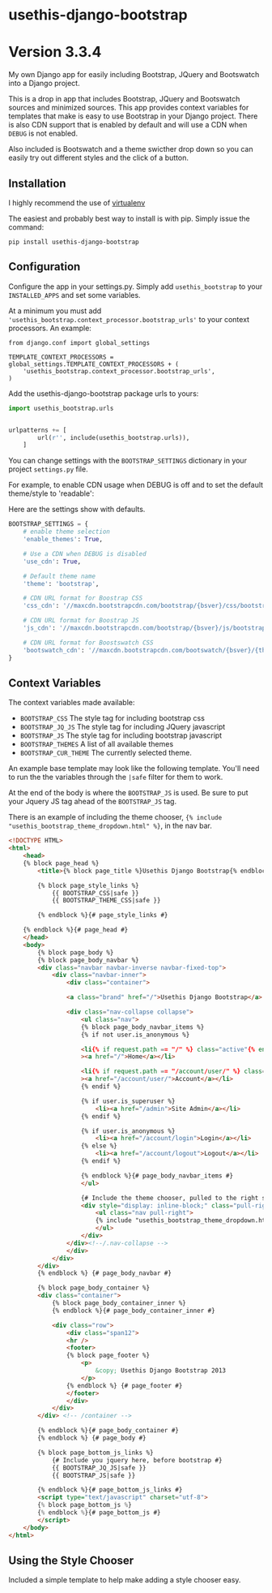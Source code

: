 usethis-django-bootstrap
========================

# Version 3.3.4

My own Django app for easily including Bootstrap, JQuery and Bootswatch into a Django project.

This is a drop in app that includes Bootstrap, JQuery and Bootswatch sources and
minimized sources. This app provides context variables for templates that make
is easy to use Bootstrap in your Django project. There is also CDN support that
is enabled by default and will use a CDN when `DEBUG` is not enabled.


Also included is Bootswatch and a theme swicther drop down so you can easily try out
different styles and the click of a button.

## Installation

I highly recommend the use of [virtualenv](https://pypi.python.org/pypi/virtualenv)

The easiest and probably best way to install is with pip. Simply issue the
command:

    pip install usethis-django-bootstrap

## Configuration

Configure the app in your settings.py. Simply add `usethis_bootstrap` to your
`INSTALLED_APPS` and set some variables.

At a minimum you must add `'usethis_bootstrap.context_processor.bootstrap_urls'`
to your context processors. An example:

    from django.conf import global_settings

    TEMPLATE_CONTEXT_PROCESSORS = global_settings.TEMPLATE_CONTEXT_PROCESSORS + (
        'usethis_bootstrap.context_processor.bootstrap_urls',
    )

Add the usethis-django-bootstrap package urls to yours:

```python
import usethis_bootstrap.urls


urlpatterns += [
        url(r'', include(usethis_bootstrap.urls)),
    ]
```

You can change settings with the `BOOTSTRAP_SETTINGS` dictionary in your
project `settings.py` file.

For example, to enable CDN usage when DEBUG is off and to set the default
theme/style to 'readable':

Here are the settings show with defaults.

```python
BOOTSTRAP_SETTINGS = {
    # enable theme selection
    'enable_themes': True,

    # Use a CDN when DEBUG is disabled
    'use_cdn': True,

    # Default theme name
    'theme': 'bootstrap',

    # CDN URL format for Boostrap CSS
    'css_cdn': '//maxcdn.bootstrapcdn.com/bootstrap/{bsver}/css/bootstrap.min.css',

    # CDN URL format for Boostrap JS
    'js_cdn': '//maxcdn.bootstrapcdn.com/bootstrap/{bsver}/js/bootstrap.min.js',

    # CDN URL format for Boostswatch CSS
    'bootswatch_cdn': '//maxcdn.bootstrapcdn.com/bootswatch/{bsver}/{theme}/bootstrap.min.css'
}
```

## Context Variables

The context variables made available:

* `BOOTSTRAP_CSS` The style tag for including bootstrap css
* `BOOTSTRAP_JQ_JS` The style tag for including JQuery javascript
* `BOOTSTRAP_JS` The style tag for including bootstrap javascript
* `BOOTSTRAP_THEMES` A list of all available themes
* `BOOTSTRAP_CUR_THEME` The currently selected theme.

An example base template may look like the following template. 
You'll need to run the the variables through
the `|safe` filter for them to work.

At the end of the body is where the `BOOTSTRAP_JS` is used. Be sure to put your
Jquery JS tag ahead of the `BOOTSTRAP_JS` tag.

There is an example of including the theme chooser, `{% include
"usethis_bootstrap_theme_dropdown.html" %}`, in the nav bar.


```html
<!DOCTYPE HTML>
<html>
    <head>
    {% block page_head %}
        <title>{% block page_title %}Usethis Django Bootstrap{% endblock %}</title>

        {% block page_style_links %}
            {{ BOOTSTRAP_CSS|safe }}
            {{ BOOTSTRAP_THEME_CSS|safe }}

        {% endblock %}{# page_style_links #}

    {% endblock %}{# page_head #}
    </head>
    <body>
        {% block page_body %}
        {% block page_body_navbar %}
        <div class="navbar navbar-inverse navbar-fixed-top">
            <div class="navbar-inner">
                <div class="container">

                <a class="brand" href="/">Usethis Django Bootstrap</a>

                <div class="nav-collapse collapse">
                    <ul class="nav">
                    {% block page_body_navbar_items %}
                    {% if not user.is_anonymous %}

                    <li{% if request.path == "/" %} class="active"{% endif %}
                    ><a href="/">Home</a></li>

                    <li{% if request.path == "/account/user/" %} class="active"{% endif %}
                    ><a href="/account/user/">Account</a></li>
                    {% endif %}

                    {% if user.is_superuser %}
                        <li><a href="/admin">Site Admin</a></li>
                    {% endif %}

                    {% if user.is_anonymous %}
                        <li><a href="/account/login">Login</a></li>
                    {% else %}
                        <li><a href="/account/logout">Logout</a></li>
                    {% endif %}

                    {% endblock %}{# page_body_navbar_items #}
                    </ul>

                    {# Include the theme chooser, pulled to the right side of the nav bar #}
                    <div style="display: inline-block;" class="pull-right">
                        <ul class="nav pull-right">
                        {% include "usethis_bootstrap_theme_dropdown.html" %}
                        </ul>
                    </div>
                </div><!--/.nav-collapse -->
                </div>
            </div>
        </div>
        {% endblock %} {# page_body_navbar #}

        {% block page_body_container %}
        <div class="container">
            {% block page_body_container_inner %}
            {% endblock %}{# page_body_container_inner #}

            <div class="row">
                <div class="span12">
                <hr />
                <footer>
                {% block page_footer %}
                    <p>
                        &copy; Usethis Django Bootstrap 2013
                    </p>
                {% endblock %} {# page_footer #}
                </footer>
                </div>
            </div>
        </div> <!-- /container -->

        {% endblock %}{# page_body_container #}
        {% endblock %} {# page_body #}

        {% block page_bottom_js_links %}
            {# Include you jquery here, before bootstrap #}
            {{ BOOTSTRAP_JQ_JS|safe }}
            {{ BOOTSTRAP_JS|safe }}

        {% endblock %}{# page_bottom_js_links #}
        <script type="text/javascript" charset="utf-8">
        {% block page_bottom_js %}
        {% endblock %}{# page_bottom_js #}
        </script>
    </body>
</html>
```



## Using the Style Chooser

Included a simple template to help make adding a style chooser easy.
